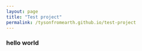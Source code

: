 ```yaml
---
layout: page
title: "Test project"
permalink: /tysonfromearth.github.io/test-project
---
```


### hello world
